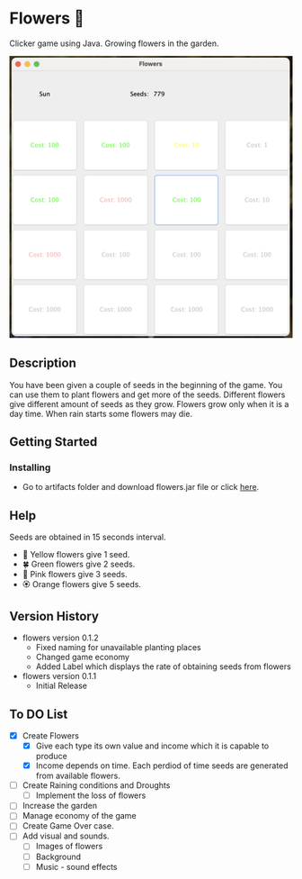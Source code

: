 # Flowers :hibiscus:

   Clicker game using Java. Growing flowers in the garden.
   
   ![This is a screenshot of the game](/Screen%20Shot%20Flowers%20version%20001.png)
  <!-- <img alt="This is a screenshot of the game." src="/Screen%20Shot%20Flowers%20version%20001.png"> -->



## Description

   You have been given a couple of seeds in the beginning of the game. You can use them to plant flowers and get more of the seeds. Different flowers give different amount of seeds as they grow. Flowers grow only when it is a day time. When rain starts some flowers may die.

## Getting Started

### Installing

* Go to artifacts folder and download flowers.jar file or click [here](out/artifacts/flowers_jar/flowers.jar).

## Help

   Seeds are obtained in 15 seconds interval.

 - :blossom: Yellow flowers give 1 seed. 
 - :four_leaf_clover: Green flowers give 2 seeds.
 - :cherry_blossom: Pink flowers give 3 seeds.
 - :rosette: Orange flowers give 5 seeds.

<!--
## Authors

Contributors names and contact info

ex. Dominique Pizzie  
ex. [@DomPizzie](https://twitter.com/dompizzie) -->

## Version History

<!-- * 0.2.0
    * Various bug fixes and optimizations
    * See [commit change]() or See [release history]() -->
* flowers version 0.1.2
    - Fixed naming for unavailable planting places 
    - Changed game economy 
    - Added Label which displays the rate of obtaining seeds from flowers
* flowers version 0.1.1
    * Initial Release


## To DO List


- [x] Create Flowers 
    - [x] Give each type its own value and income which it is capable to produce
    - [x] Income depends on time. Each perdiod of time seeds are generated from available flowers.
- [ ] Create Raining conditions and Droughts 
    - [ ] Implement the loss of flowers
- [ ] Increase the garden
- [ ] Manage economy of the game
- [ ] Create Game Over case.
- [ ] Add visual and sounds.
    - [ ] Images of flowers
    - [ ] Background
    - [ ] Music - sound effects

<!--  ## License

This project is licensed under the [NAME HERE] License - see the LICENSE.md file for details

## Acknowledgments

Inspiration, code snippets, etc.
* [awesome-readme](https://github.com/matiassingers/awesome-readme)
* [PurpleBooth](https://gist.github.com/PurpleBooth/109311bb0361f32d87a2)
* [dbader](https://github.com/dbader/readme-template)
* [zenorocha](https://gist.github.com/zenorocha/4526327)
* [fvcproductions](https://gist.github.com/fvcproductions/1bfc2d4aecb01a834b46) -->
